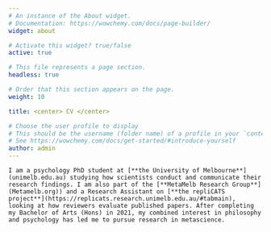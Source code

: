 ```yaml
---
# An instance of the About widget.
# Documentation: https://wowchemy.com/docs/page-builder/
widget: about

# Activate this widget? true/false
active: true

# This file represents a page section.
headless: true

# Order that this section appears on the page.
weight: 10

title: <center> CV </center>

# Choose the user profile to display
# This should be the username (folder name) of a profile in your `content/authors/` folder.
# See https://wowchemy.com/docs/get-started/#introduce-yourself
author: admin
---
```


    I am a psychology PhD student at [**the University of Melbourne**](unimelb.edu.au) studying how scientists conduct and communicate their research findings. I am also part of the [**MetaMelb Research Group**](Metamelb.org)) and a Research Assistant on [**the repliCATS project**](https://replicats.research.unimelb.edu.au/#tabmain), looking at how reviewers evaluate published papers. After completing my Bachelor of Arts (Hons) in 2021, my combined interest in philosophy and psychology has led me to pursue research in metascience. 
